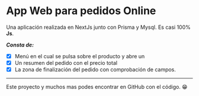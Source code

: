 # App Web para pedidos Online

Una aplicación realizada en NextJs junto con Prisma y Mysql. Es casi 100% **Js**.

**_Consta de:_**

- [x] Menú en el cual se pulsa sobre el producto y abre un <modal>
- [x] Un resumen del pedido con el precio total
- [x] La zona de finalización del pedido con comprobación de campos.

---

Este proyecto y muchos mas podes encontrar en GitHub con el código. :grin:
